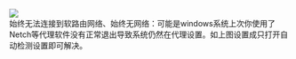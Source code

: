 [![](https://pic.downk.cc/item/5e6a2150e83c3a1e3a13a65a.jpg)](https://pic.downk.cc/item/5e6a2150e83c3a1e3a13a65a.jpg)        
始终无法连接到软路由网络、始终无网络：可能是windows系统上次你使用了Netch等代理软件没有正常退出导致系统仍然在代理设置。如上图设置成只打开自动检测设置即可解决。
